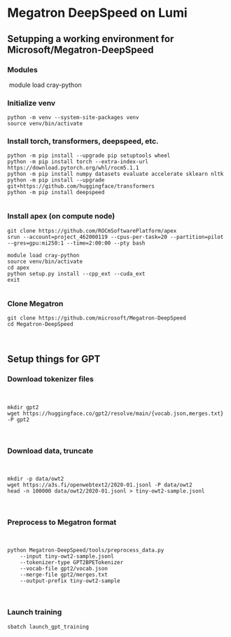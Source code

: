 # Megatron DeepSpeed on Lumi
## Setupping a working environment for Microsoft/Megatron-DeepSpeed
### Modules
​
module load cray-python
​
### Initialize venv

```
python -m venv --system-site-packages venv
source venv/bin/activate
 ```



### Install torch, transformers, deepspeed, etc.

```​
python -m pip install --upgrade pip setuptools wheel
python -m pip install torch --extra-index-url https://download.pytorch.org/whl/rocm5.1.1
python -m pip install numpy datasets evaluate accelerate sklearn nltk
python -m pip install --upgrade git+https://github.com/huggingface/transformers
python -m pip install deepspeed
​
```

### Install apex (on compute node)

```​
git clone https://github.com/ROCmSoftwarePlatform/apex
srun --account=project_462000119 --cpus-per-task=20 --partition=pilot --gres=gpu:mi250:1 --time=2:00:00 --pty bash
```
```
module load cray-python
source venv/bin/activate
cd apex
python setup.py install --cpp_ext --cuda_ext
exit
​
```

### Clone Megatron

```
git clone https://github.com/microsoft/Megatron-DeepSpeed
cd Megatron-DeepSpeed
```
​
## Setup things for GPT
### Download tokenizer files
​
```
mkdir gpt2
wget https://huggingface.co/gpt2/resolve/main/{vocab.json,merges.txt} -P gpt2
```
​
### Download data, truncate
​
```
mkdir -p data/owt2
wget https://a3s.fi/openwebtext2/2020-01.jsonl -P data/owt2
​head -n 100000 data/owt2/2020-01.jsonl > tiny-owt2-sample.jsonl
```
​
### Preprocess to Megatron format
​
```
python Megatron-DeepSpeed/tools/preprocess_data.py 
    --input tiny-owt2-sample.jsonl 
    --tokenizer-type GPT2BPETokenizer 
    --vocab-file gpt2/vocab.json 
    --merge-file gpt2/merges.txt 
    --output-prefix tiny-owt2-sample
```
​
### Launch training
```
sbatch launch_gpt_training
```